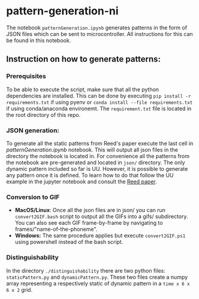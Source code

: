 # pattern-generation-ni
The notebook `patternGeneration.ipynb` generates patterns in the form of JSON files which can be sent to microcontroller.
All instructions for this can be found in this notebook.

## Instruction on how to generate patterns:
### Prerequisites
To be able to execute the script, make sure that all the python dependencies are installed. This can be done by executing ```pip install -r requirements.txt``` if using pyenv or ```conda install --file requirements.txt``` if using conda/anaconda environemt. The ```requirement.txt``` file is located in the root directory of this repo.

### JSON generation:

To generate all the static patterns from Reed's paper execute the last cell in *patternGeneration.ipynb* notebook. This will output all json files in the directory the notebook is located in. For convenience all the patterns from the notebook are pre-generated and located in ``json/`` directory.
The only dynamic pattern included so far is UU. However, it is possible to generate any pattern once it is defined. To learn how to do that follow the UU example in the jupyter notebook and consult the [Reed paper](https://ieeexplore.ieee.org/abstract/document/8423203).

### Conversion to GIF
* **MacOS/Linux**:
Once all the json files are in json/ you can run ```convert2GIF.bash``` script to output all the GIFs into a gifs/ subdirectory. You can also see each GIF frame-by-frame by navigating to frames/"name-of-the-phoneme".
* **Windows:**
The same procedure applies but execute ```convert2GIF.ps1``` using powershell instead of the bash script.

### Distinguishability
In the directory `./distinguishability` there are two python files: `staticPattern.py` and `dynamicPattern.py`.
These two files create a numpy array representing a respectively static of dynamic pattern in a `time x 6 x 6 x 2` grid.
